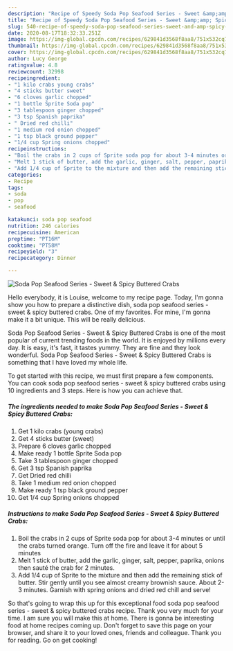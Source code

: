 ```yaml
---
description: "Recipe of Speedy Soda Pop Seafood Series - Sweet &amp;amp; Spicy Buttered Crabs"
title: "Recipe of Speedy Soda Pop Seafood Series - Sweet &amp;amp; Spicy Buttered Crabs"
slug: 540-recipe-of-speedy-soda-pop-seafood-series-sweet-and-amp-spicy-buttered-crabs
date: 2020-08-17T18:32:33.251Z
image: https://img-global.cpcdn.com/recipes/629841d3568f8aa8/751x532cq70/soda-pop-seafood-series-sweet-spicy-buttered-crabs-recipe-main-photo.jpg
thumbnail: https://img-global.cpcdn.com/recipes/629841d3568f8aa8/751x532cq70/soda-pop-seafood-series-sweet-spicy-buttered-crabs-recipe-main-photo.jpg
cover: https://img-global.cpcdn.com/recipes/629841d3568f8aa8/751x532cq70/soda-pop-seafood-series-sweet-spicy-buttered-crabs-recipe-main-photo.jpg
author: Lucy George
ratingvalue: 4.8
reviewcount: 32998
recipeingredient:
- "1 kilo crabs young crabs"
- "4 sticks butter sweet"
- "6 cloves garlic chopped"
- "1 bottle Sprite Soda pop"
- "3 tablespoon ginger chopped"
- "3 tsp Spanish paprika"
- " Dried red chilli"
- "1 medium red onion chopped"
- "1 tsp black ground pepper"
- "1/4 cup Spring onions chopped"
recipeinstructions:
- "Boil the crabs in 2 cups of Sprite soda pop for about 3-4 minutes or until the crabs turned orange. Turn off the fire and leave it for about 5 minutes"
- "Melt 1 stick of butter, add the garlic, ginger, salt, pepper, paprika, onions then sauté the crab for 2 minutes."
- "Add 1/4 cup of Sprite to the mixture and then add the remaining stick of butter. Stir gently until you see almost creamy brownish sauce. About 2-3 minutes. Garnish with spring onions and dried red chill and serve!"
categories:
- Recipe
tags:
- soda
- pop
- seafood

katakunci: soda pop seafood 
nutrition: 246 calories
recipecuisine: American
preptime: "PT16M"
cooktime: "PT58M"
recipeyield: "3"
recipecategory: Dinner

---
```



![Soda Pop Seafood Series - Sweet &amp; Spicy Buttered Crabs](https://img-global.cpcdn.com/recipes/629841d3568f8aa8/751x532cq70/soda-pop-seafood-series-sweet-spicy-buttered-crabs-recipe-main-photo.jpg)

Hello everybody, it is Louise, welcome to my recipe page. Today, I'm gonna show you how to prepare a distinctive dish, soda pop seafood series - sweet &amp; spicy buttered crabs. One of my favorites. For mine, I'm gonna make it a bit unique. This will be really delicious.



Soda Pop Seafood Series - Sweet &amp; Spicy Buttered Crabs is one of the most popular of current trending foods in the world. It is enjoyed by millions every day. It is easy, it's fast, it tastes yummy. They are fine and they look wonderful. Soda Pop Seafood Series - Sweet &amp; Spicy Buttered Crabs is something that I have loved my whole life.


To get started with this recipe, we must first prepare a few components. You can cook soda pop seafood series - sweet &amp; spicy buttered crabs using 10 ingredients and 3 steps. Here is how you can achieve that.

<!--inarticleads1-->

##### The ingredients needed to make Soda Pop Seafood Series - Sweet &amp; Spicy Buttered Crabs:

1. Get 1 kilo crabs (young crabs)
1. Get 4 sticks butter (sweet)
1. Prepare 6 cloves garlic chopped
1. Make ready 1 bottle Sprite Soda pop
1. Take 3 tablespoon ginger chopped
1. Get 3 tsp Spanish paprika
1. Get  Dried red chilli
1. Take 1 medium red onion chopped
1. Make ready 1 tsp black ground pepper
1. Get 1/4 cup Spring onions chopped




<!--inarticleads2-->

##### Instructions to make Soda Pop Seafood Series - Sweet &amp; Spicy Buttered Crabs:

1. Boil the crabs in 2 cups of Sprite soda pop for about 3-4 minutes or until the crabs turned orange. Turn off the fire and leave it for about 5 minutes
1. Melt 1 stick of butter, add the garlic, ginger, salt, pepper, paprika, onions then sauté the crab for 2 minutes.
1. Add 1/4 cup of Sprite to the mixture and then add the remaining stick of butter. Stir gently until you see almost creamy brownish sauce. About 2-3 minutes. Garnish with spring onions and dried red chill and serve!




So that's going to wrap this up for this exceptional food soda pop seafood series - sweet &amp; spicy buttered crabs recipe. Thank you very much for your time. I am sure you will make this at home. There is gonna be interesting food at home recipes coming up. Don't forget to save this page on your browser, and share it to your loved ones, friends and colleague. Thank you for reading. Go on get cooking!
